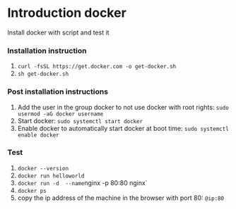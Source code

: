# Introduction docker

Install docker with script and test it 

### Installation instruction
1. `curl -fsSL https://get.docker.com -o get-docker.sh`
2. `sh get-docker.sh`
### Post installation instructions
1. Add the user in the group docker to not use docker with root rights: `sudo usermod -aG docker username`
2. Start docker: `sudo systemctl start docker`
3. Enable docker to automatically start docker at boot time: `sudo systemctl enable docker`
### Test
1. `docker --version`
2. `docker run helloworld`
3. `docker run -d  --name`nginx -p 80:80 nginx`
4. `docker ps`
5.  copy the ip address of the machine in the browser with port 80: `@ip:80`
